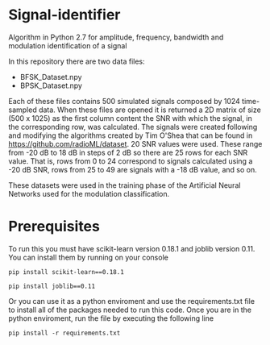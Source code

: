 # Signal-identifier
Algorithm in Python 2.7 for amplitude, frequency, bandwidth and modulation identification of a signal

In this repository there are two data files:

- BFSK_Dataset.npy
- BPSK_Dataset.npy

Each of these files contains 500 simulated signals composed by 1024 time-sampled data. When these files are opened it is returned a 2D matrix of size (500 x 1025) as the first column content the SNR with which the signal, in the corresponding row, was calculated. The signals were created following and modifying the algorithms created by Tim O'Shea that can be found in https://github.com/radioML/dataset. 20 SNR values were used. These range from -20 dB to 18 dB in steps of 2 dB so there are 25 rows for each SNR value. That is, rows from 0 to 24 correspond to signals calculated using a -20 dB SNR, rows from 25 to 49 are signals with a -18 dB value, and so on.

These datasets were used in the training phase of the Artificial Neural Networks used for the modulation classification.

# Prerequisites
To run this you must have scikit-learn version 0.18.1 and joblib version 0.11. You can install them by running on your console
```
pip install scikit-learn==0.18.1
```
```
pip install joblib==0.11
```
Or you can use it as a python enviroment and use the requirements.txt file to install all of the packages needed to run this code. Once you are in the python enviroment, run the file by executing the following line
```
pip install -r requirements.txt
```
